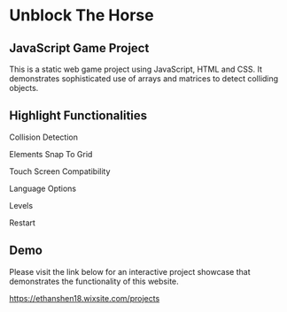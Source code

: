 # Unblock The Horse
## JavaScript Game Project

This is a static web game project using JavaScript, HTML and CSS. It demonstrates sophisticated use of arrays and matrices to detect colliding objects. 

## Highlight Functionalities

Collision Detection

Elements Snap To Grid

Touch Screen Compatibility

Language Options

Levels

Restart

## Demo

Please visit the link below for an interactive project showcase that demonstrates the functionality of this website.

https://ethanshen18.wixsite.com/projects

